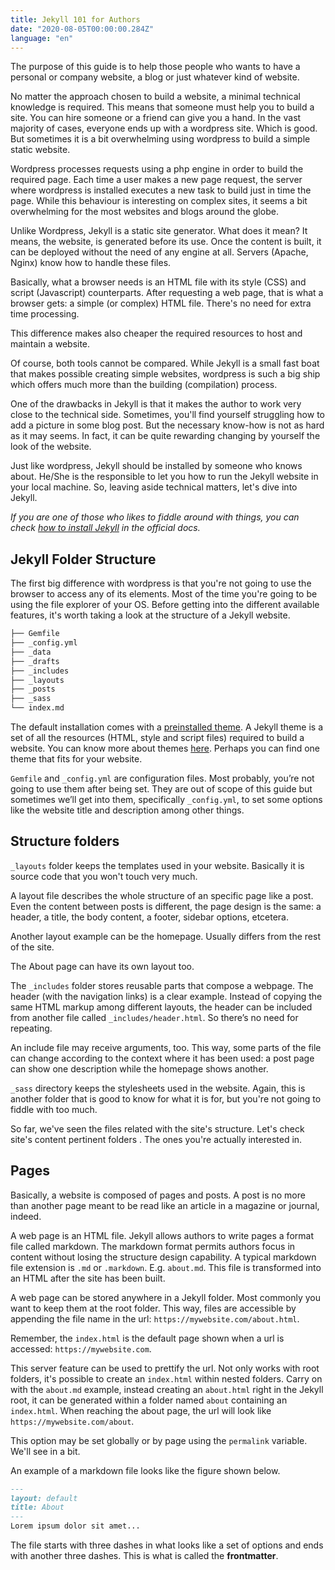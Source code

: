 ```yaml
---
title: Jekyll 101 for Authors
date: "2020-08-05T00:00:00.284Z"
language: "en"
---
```

The purpose of this guide is to help those people who wants to have a personal or company website, a blog or just whatever kind of website.

No matter the approach chosen to build a website, a minimal technical knowledge is required. This means that someone must help you to build a site. You can hire someone or a friend can give you a hand. In the vast majority of cases, everyone ends up with a wordpress site. Which is good. But sometimes it is a bit overwhelming using wordpress to build a simple static website.

Wordpress processes requests using a php engine in order to build the required page. Each time a user makes a new page request, the server where wordpress is installed executes a new task to build just in time the page. While this behaviour is interesting on complex sites, it seems a bit overwhelming for the most websites and blogs around the globe.

Unlike Wordpress, Jekyll is a static site generator. What does it mean? It means, the website, is generated before its use. Once the content is built, it can be deployed without the need of any engine at all. Servers (Apache, Nginx) know how to handle these files.

Basically, what a browser needs is an HTML file with its style (CSS) and script (Javascript) counterparts. After requesting a web page, that is what a browser gets: a simple (or complex) HTML file. There's no need for extra time processing.

This difference makes also cheaper the required resources to host and maintain a website.

Of course, both tools cannot be compared. While Jekyll is a small fast boat that makes possible creating simple websites, wordpress is such a big ship which offers much more than the building (compilation) process.

One of the drawbacks in Jekyll is that it makes the author to  work very close to the technical side. Sometimes, you'll find yourself struggling how to add a picture in some blog post. But the necessary know-how is not as hard as it may seems. In fact, it can be quite rewarding changing by yourself the look of the website.

Just like wordpress, Jekyll should be installed by someone who knows about. He/She is the responsible to let you how to run the Jekyll website in your local machine. So, leaving aside technical matters, let's dive into Jekyll.

*If you are one of those who likes to fiddle around with things, you can check [how to install Jekyll]((https://jekyllrb.com/docs/installation/)) in the official docs.*

## Jekyll Folder Structure

The first big difference with wordpress is that you're not going to use the browser to access any of its elements. Most of the time you're going to be using the file explorer of your OS. Before getting into the different available features, it's worth taking a look at the structure of a Jekyll website.

```bash
├── Gemfile
├── _config.yml
├── _data
├── _drafts
├── _includes
├── _layouts
├── _posts
├── _sass
└── index.md
```

The default installation comes with a [preinstalled theme](https://jekyll.github.io/minima/). A Jekyll theme is a set of all the resources (HTML, style and script files) required to build a website. You can know more about themes [here](https://jekyllrb.com/docs/themes/). Perhaps you can find one theme that fits for your website.

`Gemfile` and `_config.yml` are configuration files. Most probably, you’re not going to use them after being set. They are out of scope of this guide but sometimes we’ll get into them, specifically `_config.yml`, to set some options like the website title and description among other things.

## Structure folders

`_layouts` folder keeps the templates used in your website. Basically it is source code that you won't touch very much. 

A layout file describes the whole structure of an specific page like a post. Even the content between posts is different, the page design is the same: a header, a title, the body content, a footer, sidebar options, etcetera.

Another layout example can be the homepage. Usually differs from the rest of the site. 

The About page can have its own layout too.

The `_includes` folder stores reusable parts that compose a webpage. The header (with the navigation links) is a clear example. Instead of copying the same HTML markup among different layouts, the header can be included from another file called `_includes/header.html`. So there’s no need for repeating.

An include file may receive arguments, too. This way, some parts of the file can change according to the context where it has been used: a post page can show one description while the homepage shows another.

`_sass` directory keeps the stylesheets used in the website. Again, this is another folder that is good to know for what it is for, but you're not going to fiddle with too much.

So far, we've seen the files related with the site's structure. Let's check site's content pertinent folders . The ones you're actually interested in.

## Pages


Basically, a website is composed of pages and posts. A post is no more than another page meant to be read like an article in a magazine or journal, indeed.

A web page is an HTML file. Jekyll allows authors to write pages a format file called markdown. The markdown format permits authors focus in content without losing the structure design capability. A typical markdown file extension is `.md` or `.markdown`. E.g. `about.md`. This file is transformed into an HTML after the site has been built.

A web page can be stored anywhere in a Jekyll folder. Most commonly you want to keep them at the root folder. This way, files are accessible by appending the file name in the url: `https://mywebsite.com/about.html`.

Remember, the `index.html` is the default page shown when a url is accessed: `https://mywebsite.com`.

This server feature can be used to prettify the url. Not only works with root folders, it's possible to create an `index.html` within nested folders. Carry on with the `about.md` example, instead creating an `about.html` right in the Jekyll root, it can be generated within a folder named `about` containing an `index.html`. When reaching the about page, the url will look like `https://mywebsite.com/about`.

This option may be set globally or by page using the `permalink` variable. We'll see in a bit.

An example of a markdown file looks like the figure shown below.

```markdown
---
layout: default
title: About
---
Lorem ipsum dolor sit amet...
```

The file starts with three dashes in what looks like a set of options and ends with another three dashes. This is what is called the **frontmatter**.